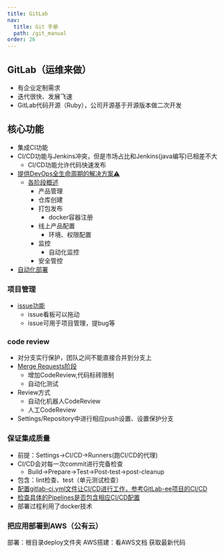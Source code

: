```yaml
---
title: GitLab
nav:
  title: Git 手册
  path: /git_manual
order: 26
---
```


## GitLab（运维来做）
- 有企业定制需求
- 迭代很快、发展飞速
- GitLab代码开源（Ruby），公司开源基于开源版本做二次开发

## 核心功能

- 集成CI功能
- CI/CD功能与Jenkins冲突，但是市场占比和Jenkins(java编写)已相差不大
  - CI/CD功能允许代码快速发布
- [提供DevOps全生命周期的解决方案⚠️](https://about.gitlab.com/devops-tools/)
  - [各阶段概述](https://about.gitlab.com/stages-devops-lifecycle/)
    - 产品管理
    - 仓库创建
    - 打包发布
      - docker容器注册
    - 线上产品配置
      - 环境、权限配置
    - 监控
      - 自动化监控
    - 安全管控
- [自动化部署](https://about.gitlab.com/stages-devops-lifecycle/auto-devops)

### 项目管理
- [issue功能](https://gitlab.com/gitlab-org/gitlab/-/issues)
  - issue看板可以拖动
  - issue可用于项目管理，提bug等

### code review
- 对分支实行保护，团队之间不能直接合并到分支上
- [Merge Requests阶段](https://gitlab.com/gitlab-org/gitlab/-/merge_requests)
    - 增加CodeReview,代码标砖限制
    - 自动化测试
- Review方式
    - 自动化机器人CodeReview
    - 人工CodeReview
- Settings/Repository中进行相应push设置、设置保护分支

### 保证集成质量
- 前提：Settings->CI/CD->Runners(跑CI/CD的代理)
- CI/CD会对每一次commit进行完备检查
  - Build->Prepare->Test->Post-test->post-cleanup
- 包含：lint检查、test（单元测试检查）
- [配置gitlab-ci.yml文件让CI/CD进行工作，参考GitLab-ee项目的CI/CD](https://gitlab.com/gitlab-org/gitlab/-/blob/master/.gitlab-ci.yml)
- [检查具体的Pipelines是否包含相应CI/CD配置](https://gitlab.com/gitlab-org/gitlab/-/pipelines/223209012)
- 部署过程利用了docker技术

### 把应用部署到AWS（公有云）
部署：根目录deploy文件夹
AWS搭建：看AWS文档
获取最新代码